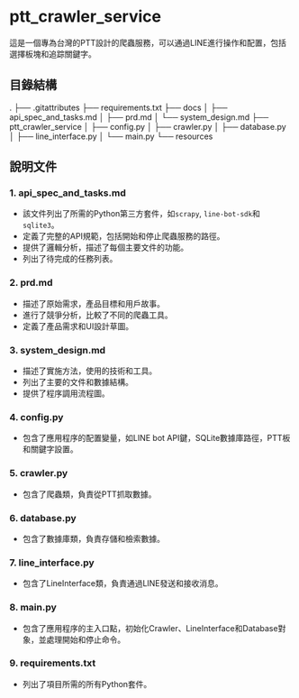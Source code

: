 # ptt_crawler_service

這是一個專為台灣的PTT設計的爬蟲服務，可以通過LINE進行操作和配置，包括選擇板塊和追踪關鍵字。

## 目錄結構

.
├── .gitattributes
├── requirements.txt
├── docs
│ ├── api_spec_and_tasks.md
│ ├── prd.md
│ └── system_design.md
├── ptt_crawler_service
│ ├── config.py
│ ├── crawler.py
│ ├── database.py
│ ├── line_interface.py
│ └── main.py
└── resources


## 說明文件

### 1. api_spec_and_tasks.md
- 該文件列出了所需的Python第三方套件，如`scrapy`, `line-bot-sdk`和`sqlite3`。
- 定義了完整的API規範，包括開始和停止爬蟲服務的路徑。
- 提供了邏輯分析，描述了每個主要文件的功能。
- 列出了待完成的任務列表。

### 2. prd.md
- 描述了原始需求，產品目標和用戶故事。
- 進行了競爭分析，比較了不同的爬蟲工具。
- 定義了產品需求和UI設計草圖。

### 3. system_design.md
- 描述了實施方法，使用的技術和工具。
- 列出了主要的文件和數據結構。
- 提供了程序調用流程圖。

### 4. config.py
- 包含了應用程序的配置變量，如LINE bot API鍵，SQLite數據庫路徑，PTT板和關鍵字設置。

### 5. crawler.py
- 包含了爬蟲類，負責從PTT抓取數據。

### 6. database.py
- 包含了數據庫類，負責存儲和檢索數據。

### 7. line_interface.py
- 包含了LineInterface類，負責通過LINE發送和接收消息。

### 8. main.py
- 包含了應用程序的主入口點，初始化Crawler、LineInterface和Database對象，並處理開始和停止命令。

### 9. requirements.txt
- 列出了項目所需的所有Python套件。

